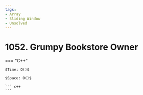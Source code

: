 ```yaml
---
tags:
- Array
- Sliding Window
- Unsolved
---
```



# 1052. Grumpy Bookstore Owner

=== "C++"

    $Time: O()$

    $Space: O()$

    ``` c++
    ```